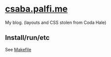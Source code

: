 # [csaba.palfi.me](http://csaba.palfi.me)

My blog. (layouts and CSS stolen from Coda Hale)

## Install/run/etc

See [Makefile](/Makefile)